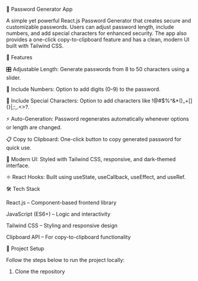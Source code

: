 🔑 Password Generator App

A simple yet powerful React.js Password Generator that creates secure and customizable passwords. Users can adjust password length, include numbers, and add special characters for enhanced security. The app also provides a one-click copy-to-clipboard feature and has a clean, modern UI built with Tailwind CSS.

🚀 Features

🎛 Adjustable Length: Generate passwords from 8 to 50 characters using a slider.

🔢 Include Numbers: Option to add digits (0–9) to the password.

🔐 Include Special Characters: Option to add characters like !@#$%^&\*()\_+[]{}|;:,.<>?.

⚡ Auto-Generation: Password regenerates automatically whenever options or length are changed.

📋 Copy to Clipboard: One-click button to copy generated password for quick use.

🎨 Modern UI: Styled with Tailwind CSS, responsive, and dark-themed interface.

⚛ React Hooks: Built using useState, useCallback, useEffect, and useRef.

🛠️ Tech Stack

React.js – Component-based frontend library

JavaScript (ES6+) – Logic and interactivity

Tailwind CSS – Styling and responsive design

Clipboard API – For copy-to-clipboard functionality

📂 Project Setup

Follow the steps below to run the project locally:

1. Clone the repository

